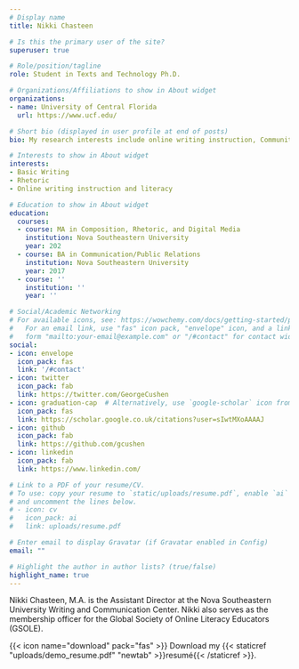 ```yaml
---
# Display name
title: Nikki Chasteen

# Is this the primary user of the site?
superuser: true

# Role/position/tagline
role: Student in Texts and Technology Ph.D.

# Organizations/Affiliations to show in About widget
organizations:
- name: University of Central Florida
  url: https://www.ucf.edu/

# Short bio (displayed in user profile at end of posts)
bio: My research interests include online writing instruction, Community of Practice, and online literacy.

# Interests to show in About widget
interests:
- Basic Writing
- Rhetoric
- Online writing instruction and literacy

# Education to show in About widget
education:
  courses:
  - course: MA in Composition, Rhetoric, and Digital Media
    institution: Nova Southeastern University
    year: 202
  - course: BA in Communication/Public Relations
    institution: Nova Southeastern University
    year: 2017
  - course: ''
    institution: ''
    year: ''

# Social/Academic Networking
# For available icons, see: https://wowchemy.com/docs/getting-started/page-builder/#icons
#   For an email link, use "fas" icon pack, "envelope" icon, and a link in the
#   form "mailto:your-email@example.com" or "/#contact" for contact widget.
social:
- icon: envelope
  icon_pack: fas
  link: '/#contact'
- icon: twitter
  icon_pack: fab
  link: https://twitter.com/GeorgeCushen
- icon: graduation-cap  # Alternatively, use `google-scholar` icon from `ai` icon pack
  icon_pack: fas
  link: https://scholar.google.co.uk/citations?user=sIwtMXoAAAAJ
- icon: github
  icon_pack: fab
  link: https://github.com/gcushen
- icon: linkedin
  icon_pack: fab
  link: https://www.linkedin.com/

# Link to a PDF of your resume/CV.
# To use: copy your resume to `static/uploads/resume.pdf`, enable `ai` icons in `params.toml`, 
# and uncomment the lines below.
# - icon: cv
#   icon_pack: ai
#   link: uploads/resume.pdf

# Enter email to display Gravatar (if Gravatar enabled in Config)
email: ""

# Highlight the author in author lists? (true/false)
highlight_name: true
---
```


Nikki Chasteen, M.A. is the Assistant Director at the Nova Southeastern University Writing and Communication Center. Nikki also serves as the membership officer for the Global Society of Online Literacy Educators (GSOLE).

{{< icon name="download" pack="fas" >}} Download my {{< staticref "uploads/demo_resume.pdf" "newtab" >}}resumé{{< /staticref >}}.
